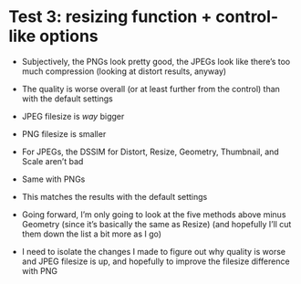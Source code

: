 # Test 3: resizing function + control-like options

* Subjectively, the PNGs look pretty good, the JPEGs look like there’s too much compression (looking at distort results, anyway)

* The quality is worse overall (or at least further from the control) than with the default settings

* JPEG filesize is *way* bigger

* PNG filesize is smaller

* For JPEGs, the DSSIM for Distort, Resize, Geometry, Thumbnail, and Scale aren’t bad

* Same with PNGs

* This matches the results with the default settings

* Going forward, I’m only going to look at the five methods above minus Geometry (since it’s basically the same as Resize) (and hopefully I’ll cut them down the list a bit more as I go)

* I need to isolate the changes I made to figure out why quality is worse and JPEG filesize is up, and hopefully to improve the filesize difference with PNG